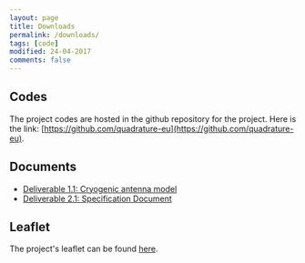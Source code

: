 ```yaml
---
layout: page
title: Downloads
permalink: /downloads/
tags: [code]
modified: 24-04-2017
comments: false
---
```



## Codes

The project codes are hosted in the github repository for the project. Here is the link: [https://github.com/quadrature-eu](https://github.com/quadrature-eu).

## Documents

+ [Deliverable 1.1: Cryogenic antenna model](D1.1.pdf)
+ [Deliverable 2.1: Specification Document](QUADRATURE_Deliverable_D2_1_SUBMITTED.pdf)

## Leaflet

The project's leaflet can be found [here](quadrature_leaflet.pdf).


















